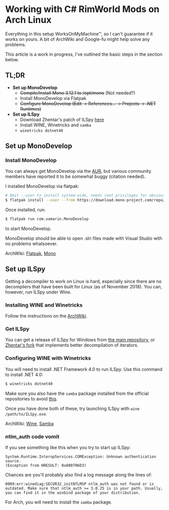 # Working with C&#35; RimWorld Mods on Arch Linux
Everything in this setup WorksOnMyMachine™, so I can't guarantee if it works on yours. A bit of ArchWiki and Google-fu might help solve any problems.

This article is a work in progress, I've outlined the basic steps in the section below.
## TL;DR
- **Set up MonoDevelop**
  - ~~Compile/Install Mono 3.12.1 to /opt/mono~~ (Not needed?)
  - Install MonoDevelop via Flatpak
  - ~~Configure MonoDevelop (Edit -> References... -> Projects -> .NET Runtimes)~~
- **Set up ILSpy**
  - Download Zhentar's patch of ILSpy [here](https://github.com/Zhentar/ILSpy/releases)
  - Install WINE, Winetricks and `samba`
  - `winetricks dotnet40`

## Set up MonoDevelop

### Install MonoDevelop
You can always get MonoDevelop via the [AUR](https://aur.archlinux.org/packages/monodevelop-stable/), but various community members have reported it to be somewhat buggy (citation needed).

I installed MonoDevelop via flatpak:
```bash
# Omit --user to install system-wide, needs root privileges for obvious reasons
$ flatpak install --user --from https://download.mono-project.com/repo/monodevelop.flatpakref
```

Once installed, run:
```bash
$ flatpak run com.xamarin.MonoDevelop
```
to start MonoDevelop.

MonoDevelop should be able to open .sln files made with Visual Studio with no problems whatsoever.

ArchWiki: [Flatpak](https://wiki.archlinux.org/index.php/Flatpak), [Mono](https://wiki.archlinux.org/index.php/Mono)

## Set up ILSpy

Getting a decompiler to work on Linux is hard, especially since there are no decompilers that have been built for Linux (as of November 2018). You can, however, run ILSpy under Wine.

### Installing WINE and Winetricks
Follow the instructions on the [ArchWiki](https://wiki.archlinux.org/index.php/Wine).

### Get ILSpy
You can get a release of ILSpy for Windows from [the main repository](https://github.com/icsharpcode/ILSpy/releases), or [Zhentar's fork](https://github.com/Zhentar/ILSpy/releases) that implements better decompilation of iterators.

### Configuring WINE with Winetricks
You will need to install .NET Framework 4.0 to run ILSpy. Use this command to install .NET 4.0:
```bash
$ winetricks dotnet40
```

Make sure you also have the `samba` package installed from the official repositories to avoid [this](#ntlm_auth-code-vomit).

Once you have done both of these, try launching ILSpy with `wine /path/to/ILSpy.exe`.

ArchWiki: [Wine](https://wiki.archlinux.org/index.php/Wine), [Samba](https://wiki.archlinux.org/index.php/Samba)

### ntlm_auth code vomit
If you see something like this when you try to start up ILSpy:
```
System.Runtime.InteropServices.COMException: Unknown authentication source.
(Exception from HRESULT: 0x800706D3)
```
Chances are you'll probably also find a log message along the lines of:
```
0009:err:winediag:SECUR32_initNTLMSP ntlm_auth was not found or is outdated. Make sure that ntlm_auth >= 3.0.25 is in your path. Usually, you can find it in the winbind package of your distribution.
```
For Arch, you will need to install the `samba` package.
